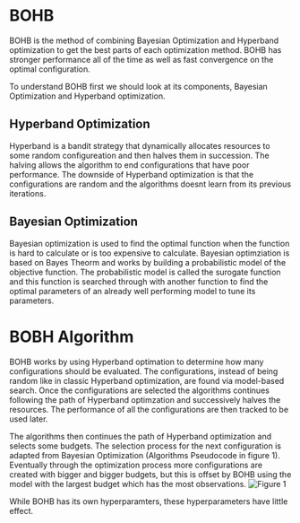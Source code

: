 # BOHB
BOHB is the method of combining Bayesian Optimization and Hyperband optimization to get the best parts of each optimization method. BOHB has stronger performance all of the time as well as fast convergence on the optimal configuration.

To understand BOHB first we should look at its components, Bayesian Optimization and Hyperband optimization.

## Hyperband Optimization
Hyperband is a bandit strategy that dynamically allocates resources to some random configureation and then halves them in succession. The halving allows the algorithm to end configurations that have poor performance. The downside of Hyperband optimization is that the configurations are random and the algorithms doesnt learn from its previous iterations.

## Bayesian Optimization
Bayesian optimization is used to find the optimal function when the function is hard to calculate or is too expensive to calculate. Bayesian optimziation is based on Bayes Theorm and works by building a probabilistic model of the objective function. The probabilistic model is called the surogate function and this function is searched through with another function to find the optimal parameters of an already well performing model to tune its parameters.

# BOBH Algorithm
BOHB works by using Hyperband optimation to determine how many configurations should be evaluated. The configurations, instead of being random like in classic Hyperband optimization, are found via model-based search. Once the configurations are selected the algorithms continues following the path of Hyperband optimzation and successively halves the resources. The performance of all the configurations are then tracked to be used later.

The algorithms then continues the path of Hyperband optimization and selects some budgets. The selection process for the next configuration is adapted from Bayesian Optimization (Algorithms Pseudocode in figure 1). Eventually through the optimization process more configurations are created with bigger and bigger budgets, but this is offset by BOHB using the model with the largest budget which has the most observations.
![Figure 1](file:///Screen%20Shot%202022-11-20%20at%208.00.04%20AM.png)

While BOHB has its own hyperparamters, these hyperparameters have little effect.

